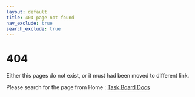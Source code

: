 ```yaml
---
layout: default
title: 404 page not found
nav_exclude: true
search_exclude: true
---
```


# 404

Either this pages do not exist, or it must had been moved to different link.

Please search for the page from Home : [Task Board Docs](./index.md)
